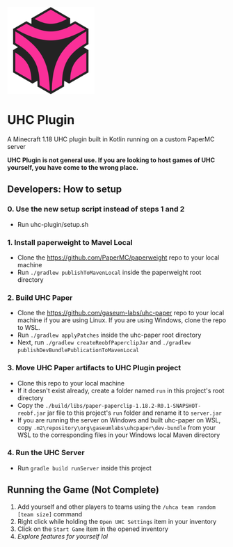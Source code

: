 <img src="uhc icon.png" alt="UHC Enchanting Table Icon" width="200"/> 

# UHC Plugin

A Minecraft 1.18 UHC plugin built in Kotlin running on a custom PaperMC server

**UHC Plugin is not general use. If you are looking to host games of UHC yourself, you have come to the wrong place.**

## Developers: How to setup

### 0. Use the new setup script instead of steps 1 and 2

* Run uhc-plugin/setup.sh

### 1. Install paperweight to Mavel Local

* Clone the https://github.com/PaperMC/paperweight repo to your local machine
* Run `./gradlew publishToMavenLocal` inside the paperweight root directory

### 2. Build UHC Paper

* Clone the https://github.com/gaseum-labs/uhc-paper repo to your local machine if you are using Linux. If you are using
  Windows, clone the repo to WSL.
* Run `./gradlew applyPatches` inside the uhc-paper root directory
* Next, run `./gradlew createReobfPaperclipJar` and `./gradlew publishDevBundlePublicationToMavenLocal`

### 3. Move UHC Paper artifacts to UHC Plugin project

* Clone this repo to your local machine
* If it doesn't exist already, create a folder named `run` in this project's root directory
* Copy the `./build/libs/paper-paperclip-1.18.2-R0.1-SNAPSHOT-reobf.jar` jar file to this project's `run` folder and
  rename it to `server.jar`
* If you are running the server on Windows and built uhc-paper on WSL,
  copy `.m2\repository\org\gaseumlabs\uhcpaper\dev-bundle` from your WSL to the corresponding files in your Windows
  local Maven directory

### 4. Run the UHC Server

* Run `gradle build runServer` inside this project

## Running the Game (Not Complete)

1. Add yourself and other players to teams using the `/uhca team random [team size]` command
2. Right click while holding the `Open UHC Settings` item in your inventory
3. Click on the `Start Game` item in the opened inventory
4. *Explore features for yourself lol*